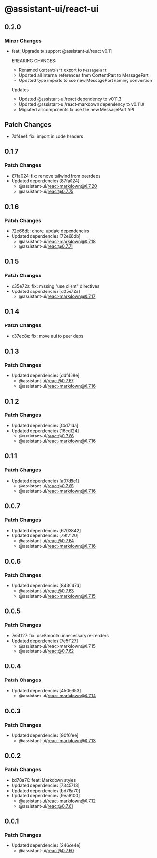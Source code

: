 # @assistant-ui/react-ui

## 0.2.0

### Minor Changes

- feat: Upgrade to support @assistant-ui/react v0.11

  BREAKING CHANGES:

  - Renamed `ContentPart` export to `MessagePart`
  - Updated all internal references from ContentPart to MessagePart
  - Updated type imports to use new MessagePart naming convention

  Updates:

  - Updated @assistant-ui/react dependency to v0.11.3
  - Updated @assistant-ui/react-markdown dependency to v0.11.0
  - Migrated all components to use the new MessagePart API

## Patch Changes

- 7df4eef: fix: import in code headers

## 0.1.7

### Patch Changes

- 87fa024: fix: remove tailwind from peerdeps
- Updated dependencies [87fa024]
  - @assistant-ui/react-markdown@0.7.20
  - @assistant-ui/react@0.7.75

## 0.1.6

### Patch Changes

- 72e66db: chore: update dependencies
- Updated dependencies [72e66db]
  - @assistant-ui/react-markdown@0.7.18
  - @assistant-ui/react@0.7.71

## 0.1.5

### Patch Changes

- d35e72a: fix: missing "use client" directives
- Updated dependencies [d35e72a]
  - @assistant-ui/react-markdown@0.7.17

## 0.1.4

### Patch Changes

- d37ec8e: fix: move aui to peer deps

## 0.1.3

### Patch Changes

- Updated dependencies [ddf468e]
  - @assistant-ui/react@0.7.67
  - @assistant-ui/react-markdown@0.7.16

## 0.1.2

### Patch Changes

- Updated dependencies [f4d71da]
- Updated dependencies [16cd124]
  - @assistant-ui/react@0.7.66
  - @assistant-ui/react-markdown@0.7.16

## 0.1.1

### Patch Changes

- Updated dependencies [a07d8c1]
  - @assistant-ui/react@0.7.65
  - @assistant-ui/react-markdown@0.7.16

## 0.0.7

### Patch Changes

- Updated dependencies [6703842]
- Updated dependencies [79f7120]
  - @assistant-ui/react@0.7.64
  - @assistant-ui/react-markdown@0.7.16

## 0.0.6

### Patch Changes

- Updated dependencies [843047d]
  - @assistant-ui/react@0.7.63
  - @assistant-ui/react-markdown@0.7.15

## 0.0.5

### Patch Changes

- 7e5f127: fix: useSmooth unnecessary re-renders
- Updated dependencies [7e5f127]
  - @assistant-ui/react-markdown@0.7.15
  - @assistant-ui/react@0.7.62

## 0.0.4

### Patch Changes

- Updated dependencies [4506653]
  - @assistant-ui/react-markdown@0.7.14

## 0.0.3

### Patch Changes

- Updated dependencies [90f6fee]
  - @assistant-ui/react-markdown@0.7.13

## 0.0.2

### Patch Changes

- bd78a70: feat: Markdown styles
- Updated dependencies [7345713]
- Updated dependencies [bd78a70]
- Updated dependencies [9ea8100]
  - @assistant-ui/react-markdown@0.7.12
  - @assistant-ui/react@0.7.61

## 0.0.1

### Patch Changes

- Updated dependencies [246ce4e]
  - @assistant-ui/react@0.7.60
